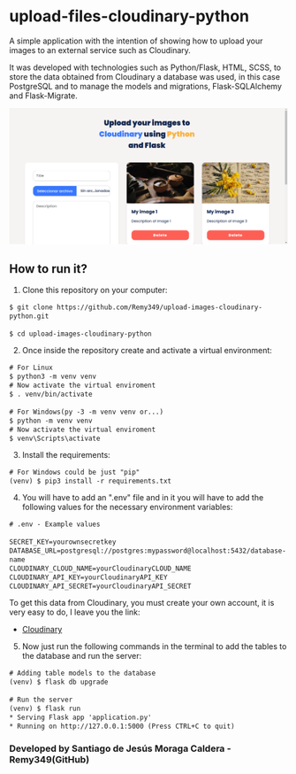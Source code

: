 # upload-files-cloudinary-python
A simple application with the intention of showing how to upload your images to an external service such as Cloudinary.

It was developed with technologies such as Python/Flask, HTML, SCSS, to store the data obtained from Cloudinary a database was used, in this case PostgreSQL and to manage the models and migrations, Flask-SQLAlchemy and Flask-Migrate.

![PREVIEW](./preview/preview.png)

## How to run it?

1. Clone this repository on your computer:
```Shell
$ git clone https://github.com/Remy349/upload-images-cloudinary-python.git

$ cd upload-images-cloudinary-python
```

2. Once inside the repository create and activate a virtual environment:
```Shell
# For Linux
$ python3 -m venv venv
# Now activate the virtual enviroment
$ . venv/bin/activate

# For Windows(py -3 -m venv venv or...)
$ python -m venv venv
# Now activate the virtual enviroment
$ venv\Scripts\activate
```

3. Install the requirements:
```Shell
# For Windows could be just "pip"
(venv) $ pip3 install -r requirements.txt
```

4. You will have to add an ".env" file and in it you will have to add the following values for the necessary environment variables:
```Shell
# .env - Example values

SECRET_KEY=yourownsecretkey
DATABASE_URL=postgresql://postgres:mypassword@localhost:5432/database-name
CLOUDINARY_CLOUD_NAME=yourCloudinaryCLOUD_NAME
CLOUDINARY_API_KEY=yourCloudinaryAPI_KEY
CLOUDINARY_API_SECRET=yourCloudinaryAPI_SECRET
```

To get this data from Cloudinary, you must create your own account, it is very easy to do, I leave you the link:

- [Cloudinary](https://cloudinary.com/)

5. Now just run the following commands in the terminal to add the tables to the database and run the server:
```Shell
# Adding table models to the database
(venv) $ flask db upgrade

# Run the server
(venv) $ flask run
* Serving Flask app 'application.py'
* Running on http://127.0.0.1:5000 (Press CTRL+C to quit)
```

### Developed by Santiago de Jesús Moraga Caldera - Remy349(GitHub)
